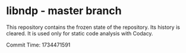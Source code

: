 # libndp - master branch

This repository contains the frozen state of the repository.
Its history is cleared. It is used only for static code
analysis with Codacy.

Commit Time: 1734471591